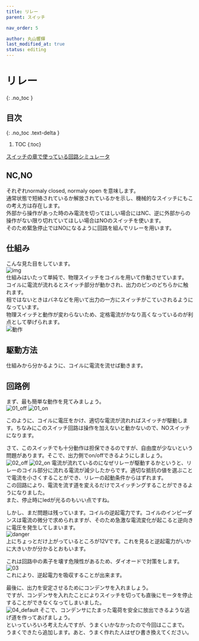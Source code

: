 ```yaml
---
title: リレー
parent: スイッチ

nav_order: 5

author: 丸山響輝
last_modified_at: true
status: editing
---
```


# **リレー**
{: .no_toc }

## 目次
{: .no_toc .text-delta }

1. TOC
{:toc}

[スイッチの章で使っている回路シミュレータ](https://www.falstad.com/circuit/circuitjs.html)

## NC,NO
それぞれnormaly closed, normaly open を意味します。  
通常状態で短絡されているか解放されているかを示し、機械的なスイッチにもこの考え方は存在します。  
外部から操作があった時のみ電流を切ってほしい場合にはNC、逆に外部からの操作がない限り切れていてほしい場合はNOのスイッチを使います。  
そのため緊急停止ではNOになるように回路を組んでリレーを用います。

## 仕組み
こんな見た目をしています。  
![img](imgs/005_img.png)  
仕組みはいたって単純で、物理スイッチをコイルを用いて作動させています。  
コイルに電流が流れるとスイッチ部分が動かされ、出力のピンのどちらかに触れます。  
相ではないときはバネなどを用いて出力の一方にスイッチがこていされるようになっています。  
物理スイッチと動作が変わらないため、定格電流がかなり高くなっているのが利点として挙げられます。  
![動作](imgs/005_movement.png)  

## 駆動方法
仕組みから分かるように、コイルに電流を流せば動きます。  

## 回路例
まず、最も簡単な動作を見てみましょう。  
![01_off](imgs/005_01_off.png)
![01_on](imgs/005_01_on.png)

このように、コイルに電圧をかけ、適切な電流が流れればスイッチが駆動します。ちなみにこのスイッチ回路は操作を加えないと動かないので、NOスイッチになります。  

さて、このスイッチでも十分動作は担保できるのですが、自由度が少ないという問題があります。そこで、出力側でon/offできるようにしましょう。  
![02_off](imgs/005_02_off.png)
![02_on](imgs/005_02_on.png)
電流が流れているのになぜリレーが駆動するかというと、リレーのコイル部分に流れる電流が減少したからです。適切な抵抗の値を選ぶことで電流を小さくすることができ、リレーの起動条件からはずれます。  
この回路により、電流を流す道を変えるだけでスイッチングすることができるようになりました。  
また、停止時にledが光るのもいい点ですね。  

しかし、まだ問題は残っています。コイルの逆起電力です。コイルのインピーダンスは電流の微分で求められますが、そのため急激な電流変化が起こると逆向きに電圧を発生してしまいます。  
![danger](imgs/005_02_scope.png)  
上にちょっとだけ上がっているところが12Vです。これを見ると逆起電力がいかに大きいかが分かるとおもいます。

これは回路中の素子を壊す危険性があるため、ダイオードで対策をします。
![03](imgs/005_03.png)  
これにより、逆起電力を吸収することが出来ます。  

最後に、出力を安定させるためにコンデンサを入れましょう。  
ですが、コンデンサを入れたことによりスイッチを切っても直後にモータを停止することができなくなってしまいました。  
![04_default](imgs/005_04_default.png)
そこで、コンデンサにたまった電荷を安全に放出できるような逃げ道を作ってあげましょう。  
といっていろいろ考えたんですが、うまくいかなかったので今回はここまで。  
うまくできたら追加します。あと、うまく作れた人はぜひ書き換えてください。  
